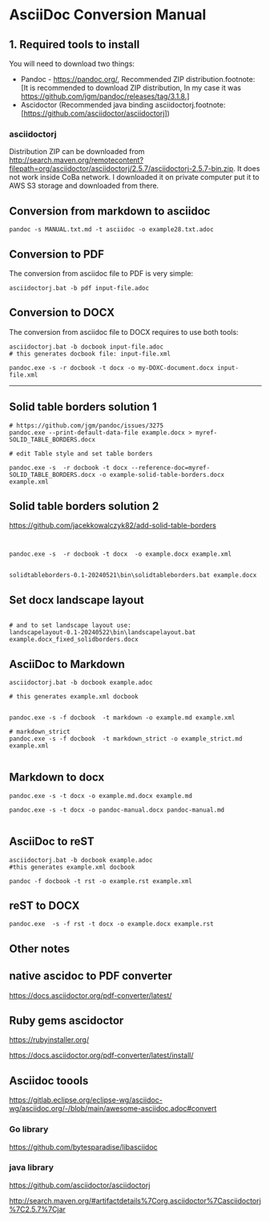# AsciiDoc Conversion Manual  
  
  
  
## 1. Required tools to install  
  
You will need to download two things:  
  
* Pandoc - https://pandoc.org/, Recommended ZIP distribution.footnote:[It is recommended to download ZIP distribution, In my case it was https://github.com/jgm/pandoc/releases/tag/3.1.8.]  
* Ascidoctor (Recommended java binding asciidoctorj.footnote:[https://github.com/asciidoctor/asciidoctorj])  


### asciidoctorj  
  
Distribution ZIP can be downloaded from http://search.maven.org/remotecontent?filepath=org/asciidoctor/asciidoctorj/2.5.7/asciidoctorj-2.5.7-bin.zip. It does not work inside CoBa network. I downloaded it on private computer put it to AWS S3 storage and downloaded from there.  
  
 
## Conversion from markdown to asciidoc 

```
pandoc -s MANUAL.txt.md -t asciidoc -o example28.txt.adoc
```
 
## Conversion to PDF  
  
The conversion from asciidoc file to PDF is very simple:  
  
``` 
asciidoctorj.bat -b pdf input-file.adoc  
```
  
 
  
   
## Conversion to DOCX  
  
The conversion from asciidoc file to DOCX requires to use both tools:  
  
```
asciidoctorj.bat -b docbook input-file.adoc  
# this generates docbook file: input-file.xml  
  
pandoc.exe -s -r docbook -t docx -o my-DOXC-document.docx input-file.xml  

```


----


## Solid table borders solution 1 

```
# https://github.com/jgm/pandoc/issues/3275
pandoc.exe --print-default-data-file example.docx > myref-SOLID_TABLE_BORDERS.docx

# edit Table style and set table borders

pandoc.exe -s  -r docbook -t docx --reference-doc=myref-SOLID_TABLE_BORDERS.docx -o example-solid-table-borders.docx example.xml
```

## Solid table borders solution 2

https://github.com/jacekkowalczyk82/add-solid-table-borders

```


pandoc.exe -s  -r docbook -t docx  -o example.docx example.xml


solidtableborders-0.1-20240521\bin\solidtableborders.bat example.docx

```

## Set docx landscape layout 

```

# and to set landscape layout use:
landscapelayout-0.1-20240522\bin\landscapelayout.bat example.docx_fixed_solidborders.docx

```


## AsciiDoc to Markdown

```
asciidoctorj.bat -b docbook example.adoc

# this generates example.xml docbook


pandoc.exe -s -f docbook  -t markdown -o example.md example.xml

# markdown_strict
pandoc.exe -s -f docbook  -t markdown_strict -o example_strict.md example.xml


```


## Markdown to docx


```
pandoc.exe -s -t docx -o example.md.docx example.md

pandoc.exe -s -t docx -o pandoc-manual.docx pandoc-manual.md


```



## AsciiDoc to reST 

```
asciidoctorj.bat -b docbook example.adoc
#this generates example.xml docbook

pandoc -f docbook -t rst -o example.rst example.xml 

```

## reST to DOCX

```
pandoc.exe  -s -f rst -t docx -o example.docx example.rst

```



## Other notes


## native ascidoc to PDF converter 


https://docs.asciidoctor.org/pdf-converter/latest/



## Ruby gems ascidoctor 

https://rubyinstaller.org/

https://docs.asciidoctor.org/pdf-converter/latest/install/

## Asciidoc toools 

https://gitlab.eclipse.org/eclipse-wg/asciidoc-wg/asciidoc.org/-/blob/main/awesome-asciidoc.adoc#convert

### Go library 

https://github.com/bytesparadise/libasciidoc

### java library

https://github.com/asciidoctor/asciidoctorj

http://search.maven.org/#artifactdetails%7Corg.asciidoctor%7Casciidoctorj%7C2.5.7%7Cjar


